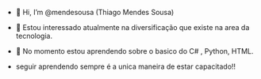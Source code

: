 - 👋 Hi, I’m @mendesousa (Thiago Mendes Sousa)
- 👀 Estou interessado atualmente na diversificação que existe na area da tecnologia.
- 🌱 No momento estou aprendendo sobre o basico do C# , Python, HTML.


- seguir aprendendo sempre é a unica maneira de estar capacitado!!
